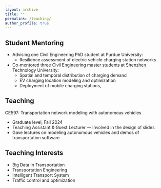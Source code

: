 ```yaml
---
layout: archive
title: ""
permalink: /teaching/
author_profile: true
---
```


Student Mentoring
------
- Advising one Civil Engineering PhD student at Purdue University:
    - Resilience assessment of electric vehicle charging station networks
- Co-mentored three Civil Engineering master students at Shenzhen Technology University:
    - Spatial and temporal distribution of charging demand
    - EV charging location modeling and optimization
    - Deployment of mobile charging stations, 

Teaching
------
CE597: Transportation network modeling with autonomous vehicles
- Graduate level, Fall 2024
- Teaching Assistant & Guest Lecturer 
— Involved in the design of slides
- Gave lectures on modeling autonomous vehicles and demos of transportation software

Teaching Interests 
------
- Big Data in Transportation
- Transportation Engineering
- Intelligent Transport System
- Traffic control and optimization
